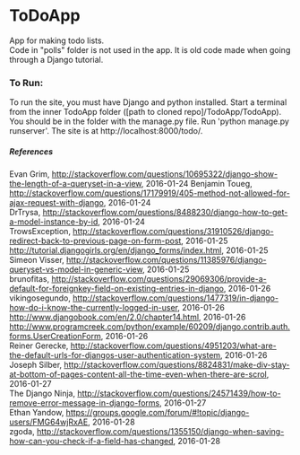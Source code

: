 # ToDoApp  
App for making todo lists.  
Code in "polls" folder is not used in the app.  It is old code made when going through a Django tutorial.  
  
### To Run:  
To run the site, you must have Django and python installed.  Start a terminal from the inner TodoApp folder ([path to cloned repo]/TodoApp/TodoApp).  You should be in the folder with the manage.py file.  Run 'python manage.py runserver'.  The site is at http://localhost:8000/todo/.  

##### References  
Evan Grim, http://stackoverflow.com/questions/10695322/django-show-the-length-of-a-queryset-in-a-view, 2016-01-24 
Benjamin Toueg, http://stackoverflow.com/questions/17179919/405-method-not-allowed-for-ajax-request-with-django, 2016-01-24  
DrTrysa, http://stackoverflow.com/questions/8488230/django-how-to-get-a-model-instance-by-id, 2016-01-24  
TrowsException, http://stackoverflow.com/questions/31910526/django-redirect-back-to-previous-page-on-form-post, 2016-01-25  
http://tutorial.djangogirls.org/en/django_forms/index.html, 2016-01-25  
Simeon Visser, http://stackoverflow.com/questions/11385976/django-queryset-vs-model-in-generic-view, 2016-01-25  
brunofitas, http://stackoverflow.com/questions/29069306/provide-a-default-for-foreignkey-field-on-existing-entries-in-django, 2016-01-26  
vikingosegundo, http://stackoverflow.com/questions/1477319/in-django-how-do-i-know-the-currently-logged-in-user, 2016-01-26  
http://www.djangobook.com/en/2.0/chapter14.html, 2016-01-26  
http://www.programcreek.com/python/example/60209/django.contrib.auth.forms.UserCreationForm, 2016-01-26  
Reiner Gerecke, http://stackoverflow.com/questions/4951203/what-are-the-default-urls-for-djangos-user-authentication-system, 2016-01-26  
Joseph Silber, http://stackoverflow.com/questions/8824831/make-div-stay-at-bottom-of-pages-content-all-the-time-even-when-there-are-scrol, 2016-01-27  
The Django Ninja, http://stackoverflow.com/questions/24571439/how-to-remove-error-message-in-django-forms, 2016-01-27  
Ethan Yandow, https://groups.google.com/forum/#!topic/django-users/FMG64wjRxAE, 2016-01-28  
zgoda, http://stackoverflow.com/questions/1355150/django-when-saving-how-can-you-check-if-a-field-has-changed, 2016-01-28  
